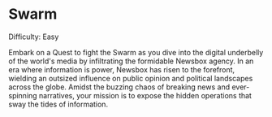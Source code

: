# Swarm

Difficulty: Easy

Embark on a Quest to fight the Swarm as you dive into the digital underbelly of the world's media by infiltrating the formidable Newsbox agency. In an era where information is power, Newsbox has risen to the forefront, wielding an outsized influence on public opinion and political landscapes across the globe. Amidst the buzzing chaos of breaking news and ever-spinning narratives, your mission is to expose the hidden operations that sway the tides of information.